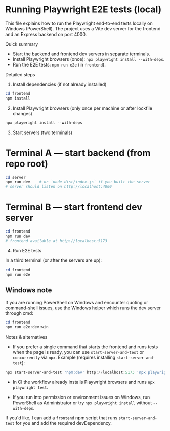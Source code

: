 # Running Playwright E2E tests (local)

This file explains how to run the Playwright end-to-end tests locally on Windows (PowerShell). The project uses a Vite dev server for the frontend and an Express backend on port 4000.

Quick summary

- Start the backend and frontend dev servers in separate terminals.
- Install Playwright browsers (once): `npx playwright install --with-deps`.
- Run the E2E tests: `npm run e2e` (in `frontend`).

Detailed steps

1. Install dependencies (if not already installed)

```powershell
cd frontend
npm install
```

2. Install Playwright browsers (only once per machine or after lockfile changes)

```powershell
npx playwright install --with-deps
```

3. Start servers (two terminals)

# Terminal A — start backend (from repo root)

```powershell
cd server
npm run dev    # or `node dist/index.js` if you built the server
# server should listen on http://localhost:4000
```

# Terminal B — start frontend dev server

```powershell
cd frontend
npm run dev
# frontend available at http://localhost:5173
```

4. Run E2E tests

In a third terminal (or after the servers are up):

```powershell
cd frontend
npm run e2e
```

## Windows note

If you are running PowerShell on Windows and encounter quoting or command-shell issues, use the Windows helper which runs the dev server through cmd:

```powershell
cd frontend
npm run e2e:dev:win
```

Notes & alternatives

- If you prefer a single command that starts the frontend and runs tests when the page is ready, you can use `start-server-and-test` or `concurrently` via `npx`. Example (requires installing `start-server-and-test`):

```powershell
npx start-server-and-test 'npm:dev' http://localhost:5173 'npx playwright test'
```

- In CI the workflow already installs Playwright browsers and runs `npx playwright test`.

- If you run into permission or environment issues on Windows, run PowerShell as Administrator or try `npx playwright install` without `--with-deps`.

If you'd like, I can add a `frontend` npm script that runs `start-server-and-test` for you and add the required devDependency.
